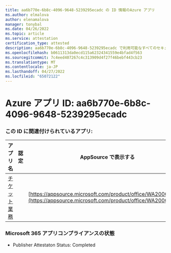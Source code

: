 ```yaml
---
title: aa6b770e-6b8c-4096-9648-5239295ecadc の ID 情報のAzure アプリ
ms.author: elmalova
author: elenamalova
manager: tonybal
ms.date: 04/26/2022
ms.topic: article
ms.service: attestation
certification_type: attested
description: aa6b770e-6b8c-4096-9648-5239295ecadc で利用可能なすべてのセキュリティとコンプライアンス情報。
ms.openlocfilehash: b0611313da0ecd115a62324341559e4bfad4f563
ms.sourcegitcommit: 7c4eed407267c4c313909d4f27f46bebf443cb23
ms.translationtype: MT
ms.contentlocale: ja-JP
ms.lasthandoff: 04/27/2022
ms.locfileid: "65072122"
---
```

# <a name="azure-app-id-aa6b770e-6b8c-4096-9648-5239295ecadc"></a>Azure アプリ ID: aa6b770e-6b8c-4096-9648-5239295ecadc


### <a name="apps-associated-with-this-id"></a>この ID に関連付けられているアプリ:
| **アプリ名** | **認定** | **AppSource で表示する** |
|--------------|---------------|-----------------------|
| [チケット業務](../forward/WA200003945.md) |  | [https://appsource.microsoft.com/product/office/WA200003945](https://appsource.microsoft.com/product/office/WA200003945) |

### <a name="microsoft-365-app-compliance-status"></a>Microsoft 365 アプリコンプライアンスの状態
- Publisher Attestaton Status: Completed
